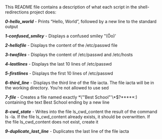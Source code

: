 This README file contains a description of what each script in the shell-redirections project does:

***0-hello_world***  -  Prints “Hello, World”, followed by a new line to the standard output

***1-confused_smiley***  -  Displays a confused smiley "(Ôo)'

***2-hellofile***  -  Displays the content of the /etc/passwd file

***3-twofiles***  -  Displays the content of /etc/passwd and /etc/hosts

***4-lastlines*** -  Displays the last 10 lines of /etc/passwd

***5-firstlines***  -  Displays the first 10 lines of /etc/passwd

***6-third_line***  -  Displays the third line of the file iacta. The file iacta will be in the working directory. You’re not allowed to use sed

***7-file***  -  Creates a file named exactly \*\\'"Best School"\'\\*$\?\*\*\*\*\*:) containing the text Best School ending by a new line

***8-cwd_state***  -  Writes into the file ls_cwd_content the result of the command ls -la. If the file ls_cwd_content already exists, it should be overwritten. If the file ls_cwd_content does not exist, create it

***9-duplicate_last_line***  -  Duplicates the last line of the file iacta


